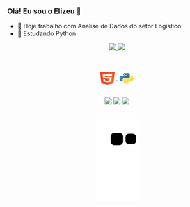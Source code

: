 ### Olá! Eu sou o Elizeu  👋

- 🔭 Hoje trabalho com Analise de Dados do setor Logístico. 
- 🌱 Estudando Python.

<div align="center">
  <a href="https://www.linkedin.com/in/elizeumoyses">
  <img height="145em" src="https://github-readme-stats.vercel.app/api?username=ElizeuMoyses&show_icons=true&theme=dark&include_all_commits=true&count_private=true"/>
  <img height="145em" src="https://github-readme-stats.vercel.app/api/top-langs/?username=ElizeuMoyses&layout=compact&langs_count=7&theme=dark"/>
</div>
  
 ##
  
  <div align="center">
<div style="display: inline_block"><br>
  <img align="center" alt="Rafa-HTML" height="30" width="40" src="https://raw.githubusercontent.com/devicons/devicon/master/icons/html5/html5-original.svg">
  <img align="center" alt="Rafa-Python" height="30" width="40" src="https://raw.githubusercontent.com/devicons/devicon/master/icons/python/python-original.svg">
</div>

##
   
<div align="center">
  <a href="https://instagram.com/elizeumoyses" target="_blank"><img src="https://img.shields.io/badge/-Instagram-%23E4405F?style=for-the-badge&logo=instagram&logoColor=white" target="_blank"></a>
  <a href = "mailto:elizeu.f.moyses@gmail.com"><img src="https://img.shields.io/badge/-Gmail-%23333?style=for-the-badge&logo=gmail&logoColor=white" target="_blank"></a>
  <a href="https://www.linkedin.com/in/elizeumoyses" target="_blank"><img src="https://img.shields.io/badge/-LinkedIn-%230077B5?style=for-the-badge&logo=linkedin&logoColor=white" target="_blank"></a> 
 </div>
    
##

![Snake animation](https://github.com/ElizeuMoyses/ElizeuMoyses/blob/output/github-contribution-grid-snake.svg)
